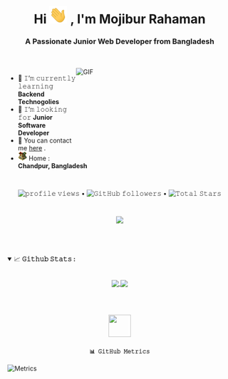 

<h1 align="center">Hi 
<a target="_blank">
    <img src="./GIF/Hi.gif" width="40px" />
</a>
, I'm Mojibur Rahaman</h1>
<h3 align="center">A Passionate Junior Web Developer from Bangladesh</h3>

<br/>
<br/>
<a target="_blank">
  <!-- <img align="right" height="200" width="350" alt="GIF" src="https://cdn.dribbble.com/users/260312/screenshots/2553737/antnodeskdb.gif"> -->
  <img align="right" height="200" width="350" alt="GIF" src="https://mojiburrahaman.com/logo/mojibur-rahaman.webp">
</a>

<!-- - 🔭 𝙸’𝚖 𝚌𝚞𝚛𝚛𝚎𝚗𝚝𝚕𝚢 𝚠𝚘𝚛𝚔𝚒𝚗𝚐 𝚘𝚗 **Front-End Development** -->
- 🌱 𝙸’𝚖 𝚌𝚞𝚛𝚛𝚎𝚗𝚝𝚕𝚢 𝚕𝚎𝚊𝚛𝚗𝚒𝚗𝚐 **Backend Technogolies**
- 🤔 𝙸’𝚖 𝚕𝚘𝚘𝚔𝚒𝚗𝚐 𝚏𝚘𝚛 **Junior Software Developer**
- 💬 You can contact me  [here](https://mojiburrahaman.com/#contact) .
- <img src="./PNG/house.png" width="20px" height="20px"/> Home : **Chandpur, Bangladesh** 

<br/>

<p align="center">
  <img src="https://gpvc.arturio.dev/MojiburRahaman" alt="𝚙𝚛𝚘𝚏𝚒𝚕𝚎 𝚟𝚒𝚎𝚠𝚜"> •  
  <img alt="𝙶𝚒𝚝𝙷𝚞𝚋 𝚏𝚘𝚕𝚕𝚘𝚠𝚎𝚛𝚜" src="https://img.shields.io/github/followers/MojiburRahaman?label=Followers&style=social"> •   
  <img src="https://img.shields.io/github/stars/MojiburRahaman?label=Stars" alt="𝚃𝚘𝚝𝚊𝚕 𝚂𝚝𝚊𝚛𝚜">
</p>

#

<p align="center">
  <a>
    <img align="center" src="https://github-readme-streak-stats.herokuapp.com/?user=MojiburRahaman&theme=dark&hide_border=true"/>
  </a>
</p>

<br/>

#

<details open="">
<summary>
  <g-emoji class="g-emoji" alias="chart_with_upwards_trend" fallback-src="https://github.githubassets.com/images/icons/emoji/unicode/1f4c8.png">📈</g-emoji>
  <strong>𝙶𝚒𝚝𝚑𝚞𝚋 𝚂𝚝𝚊𝚝𝚜 : </strong>
</summary>
<br>

<p align="center">
  <a href="https://github.com/MojiburRahaman">
    <img align="center" src="https://github-readme-stats.vercel.app/api?username=MojiburRahaman&show_icons=true&hide_border=true&title_color=94b4a4&amp&icon_color=FFFFFF&amp&text_color=FFFFFF&amp&bg_color=000000&count_private=true&include_all_commits=true"/>
  </a>
  <a href="https://github.com/MojiburRahaman">
    <img align="center" height="195px" src="https://github-readme-stats.vercel.app/api/top-langs/?username=MojiburRahaman&text_color=FFFFFF&bg_color=000000&title_color=94b4a4&langs_count=15&layout=compact&hide_border=true" />
  </a>
</p>
</details>
<br>

<br/>


<p align="center">
  <a href="https://github.com/MojiburRahaman">
    <img height="50" width="50" src="https://cdn.jsdelivr.net/npm/simple-icons@3.0.1/icons/github.svg">  
  </a>
  <h4 align="center"><code>📊 𝙶𝚒𝚝𝙷𝚞𝚋 𝙼𝚎𝚝𝚛𝚒𝚌𝚜</code></h4>
</p>

![Metrics](https://metrics.lecoq.io/MojiburRahaman?template=classic&isocalendar=1&languages=1&introduction=1&stars=1&gists=1&people=1&followup=1&lines=1&projects=1&activity=1&achievements=1&notable=1&isocalendar.duration=half-year&languages.limit=8&languages.sections=most-used&languages.colors=github&languages.threshold=0%25&languages.indepth=false&languages.analysis.timeout=15&languages.categories=markup%2C%20programming&languages.recent.categories=markup%2C%20programming&languages.recent.load=300&languages.recent.days=14&introduction.title=true&stars.limit=4&people.limit=24&people.size=28&people.types=followers%2C%20following&people.identicons=false&people.shuffle=false&followup.sections=repositories&projects.limit=4&projects.descriptions=false&activity.limit=5&activity.load=300&activity.days=14&activity.filter=all&activity.visibility=all&activity.timestamps=false&achievements.threshold=C&achievements.secrets=true&achievements.display=detailed&achievements.limit=0&notable.from=organization&notable.repositories=false&config.timezone=Asia%2FDhaka)

